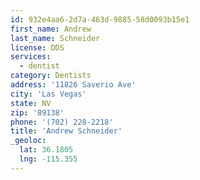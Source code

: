 ```yaml
---
id: 932e4aa6-2d7a-463d-9885-58d0093b15e1
first_name: Andrew
last_name: Schneider
license: DDS
services:
  - dentist
category: Dentists
address: '11826 Saverio Ave'
city: 'Las Vegas'
state: NV
zip: '89138'
phone: '(702) 228-2218'
title: 'Andrew Schneider'
_geoloc:
  lat: 36.1805
  lng: -115.355
---
```

